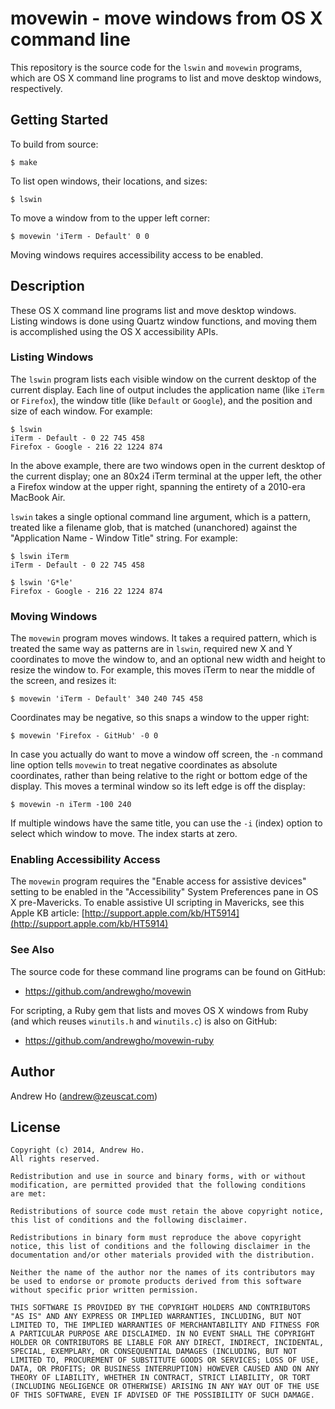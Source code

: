 movewin - move windows from OS X command line
=============================================

This repository is the source code for the `lswin` and `movewin`
programs, which are OS X command line programs to list and move desktop
windows, respectively.

Getting Started
---------------

To build from source:

    $ make

To list open windows, their locations, and sizes:

    $ lswin

To move a window from to the upper left corner:

    $ movewin 'iTerm - Default' 0 0

Moving windows requires accessibility access to be enabled.

Description
-----------

These OS X command line programs list and move desktop windows. Listing
windows is done using Quartz window functions, and moving them is
accomplished using the OS X accessibility APIs.

### Listing Windows

The `lswin` program lists each visible window on the current desktop
of the current display. Each line of output includes the application
name (like `iTerm` or `Firefox`), the window title (like `Default` or
`Google`), and the position and size of each window. For example:

    $ lswin
    iTerm - Default - 0 22 745 458
    Firefox - Google - 216 22 1224 874

In the above example, there are two windows open in the current desktop
of the current display; one an 80x24 iTerm terminal at the upper left,
the other a Firefox window at the upper right, spanning the entirety of
a 2010-era MacBook Air.

`lswin` takes a single optional command line argument, which is a
pattern, treated like a filename glob, that is matched (unanchored)
against the "Application Name - Window Title" string. For example:

    $ lswin iTerm
    iTerm - Default - 0 22 745 458

    $ lswin 'G*le'
    Firefox - Google - 216 22 1224 874

### Moving Windows

The `movewin` program moves windows. It takes a required pattern, which
is treated the same way as patterns are in `lswin`, required new X and Y
coordinates to move the window to, and an optional new width and height
to resize the window to. For example, this moves iTerm to near the
middle of the screen, and resizes it:

    $ movewin 'iTerm - Default' 340 240 745 458

Coordinates may be negative, so this snaps a window to the upper right:

    $ movewin 'Firefox - GitHub' -0 0

In case you actually do want to move a window off screen, the `-n`
command line option tells `movewin` to treat negative coordinates as
absolute coordinates, rather than being relative to the right or bottom
edge of the display. This moves a terminal window so its left edge is
off the display:

    $ movewin -n iTerm -100 240

If multiple windows have the same title, you can use the `-i` (index)
option to select which window to move. The index starts at zero.

### Enabling Accessibility Access

The `movewin` program requires the "Enable access for assistive devices"
setting to be enabled in the "Accessibility" System Preferences pane in
OS X pre-Mavericks. To enable assistive UI scripting in Mavericks, see
this Apple KB article:
[http://support.apple.com/kb/HT5914](http://support.apple.com/kb/HT5914)

### See Also

The source code for these command line programs can be found on GitHub:

* https://github.com/andrewgho/movewin

For scripting, a Ruby gem that lists and moves OS X windows from Ruby
(and which reuses `winutils.h` and `winutils.c`) is also on GitHub:

* https://github.com/andrewgho/movewin-ruby

Author
------

Andrew Ho (<andrew@zeuscat.com>)

License
-------

    Copyright (c) 2014, Andrew Ho.
    All rights reserved.
    
    Redistribution and use in source and binary forms, with or without
    modification, are permitted provided that the following conditions
    are met:
    
    Redistributions of source code must retain the above copyright notice,
    this list of conditions and the following disclaimer.
    
    Redistributions in binary form must reproduce the above copyright
    notice, this list of conditions and the following disclaimer in the
    documentation and/or other materials provided with the distribution.
    
    Neither the name of the author nor the names of its contributors may
    be used to endorse or promote products derived from this software
    without specific prior written permission.
    
    THIS SOFTWARE IS PROVIDED BY THE COPYRIGHT HOLDERS AND CONTRIBUTORS
    "AS IS" AND ANY EXPRESS OR IMPLIED WARRANTIES, INCLUDING, BUT NOT
    LIMITED TO, THE IMPLIED WARRANTIES OF MERCHANTABILITY AND FITNESS FOR
    A PARTICULAR PURPOSE ARE DISCLAIMED. IN NO EVENT SHALL THE COPYRIGHT
    HOLDER OR CONTRIBUTORS BE LIABLE FOR ANY DIRECT, INDIRECT, INCIDENTAL,
    SPECIAL, EXEMPLARY, OR CONSEQUENTIAL DAMAGES (INCLUDING, BUT NOT
    LIMITED TO, PROCUREMENT OF SUBSTITUTE GOODS OR SERVICES; LOSS OF USE,
    DATA, OR PROFITS; OR BUSINESS INTERRUPTION) HOWEVER CAUSED AND ON ANY
    THEORY OF LIABILITY, WHETHER IN CONTRACT, STRICT LIABILITY, OR TORT
    (INCLUDING NEGLIGENCE OR OTHERWISE) ARISING IN ANY WAY OUT OF THE USE
    OF THIS SOFTWARE, EVEN IF ADVISED OF THE POSSIBILITY OF SUCH DAMAGE.
